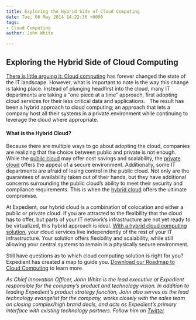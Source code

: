 ```yaml
---
title: Exploring the Hybrid Side of Cloud Computing
date: Tue, 06 May 2014 14:22:36 +0000
tags:
- Cloud Computing
author: John White

---
```

## Exploring the Hybrid Side of Cloud Computing

[There is little arguing it: Cloud computing](https://www.expedient.com/cloud-computing/ "Cloud Computing") has forever changed the state of the IT landscape. However, what is important to note is the way this change is taking place. Instead of plunging headfirst into the cloud, many IT departments are taking a “one piece at a time” approach, first adopting cloud services for their less critical data and applications.   The result has been a hybrid approach to cloud computing; an approach that lets a company host all their systems in a private environment while continuing to leverage the cloud where appropriate.

#### What is the Hybrid Cloud?

Because there are multiple ways to go about adopting the cloud, companies are realizing that the choice between public and private is not enough. While the [public cloud](https://www.expedient.com/cloud-computing/public-cloud-computing/ "Public") may offer cost savings and scalability, the [private cloud](https://www.expedient.com/cloud-computing/private-cloud-computing/ "Private") offers the appeal of a secure environment. Additionally, some IT departments are afraid of losing control in the public cloud. Not only are the guarantees of availability taken out of their hands, but they have additional concerns surrounding the public cloud’s ability to meet their security and compliance requirements. This is when the [hybrid cloud](https://www.expedient.com/cloud-computing/hybrid-cloud-computing/ "Hybrid") offers the ultimate compromise. 

At Expedient, our hybrid cloud is a combination of colocation and either a public or private cloud. If you are attracted to the flexibility that the cloud has to offer, but parts of your IT network’s infrastructure are not yet ready to be virtualized, this hybrid approach is ideal. [With a hybrid cloud computing solution](https://www.expedient.com/cloud-computing/hybrid-cloud-computing/ "Hybrid"), your cloud services live independently of the rest of your IT infrastructure. Your solution offers flexibility and scalability, while still allowing your central systems to remain in a physically secure environment. 

Still have questions as to which cloud computing solution is right for you? Expedient has created a map to guide you. [Download our Roadmap to Cloud Computing](http://go.expedient.com/l/12902/2012-06-13/vqw2) to learn more.

_As Chief Innovation Officer, John White is the lead executive at Expedient responsible for the company’s product and technology vision. In addition to leading Expedient’s product strategy function, John also serves as the lead technology evangelist for the company, works closely with the sales team on closing complex/high brand deals, and acts as Expedient’s primary interface with existing technology partners. Follow him on_ [_Twitter_](https://twitter.com/johna_white)_._